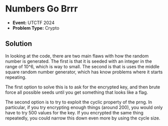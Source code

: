 # Numbers Go Brrr

* **Event:** UTCTF 2024
* **Problem Type:** Crypto

## Solution

In looking at the code, there are two main flaws with how the random number is generated. The first is that it is seeded with an integer in the range of 10^6, which is way to small. The second is that is uses the middle square random number generator, which has know problems where it starts repeating.

The first option to solve this is to ask for the encrypted key, and then brute force all possible seeds until you get something that looks like a flag. 

The second option is to try to exploit the cyclic property of the prng. In particular, if you try encrypting enough things (around 200), you would only have to try 500 values for the key. If you encrypted the same thing repeatedly, you could narrow this down even more by using the cycle size. 